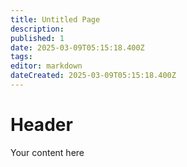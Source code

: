```yaml
---
title: Untitled Page
description: 
published: 1
date: 2025-03-09T05:15:18.400Z
tags: 
editor: markdown
dateCreated: 2025-03-09T05:15:18.400Z
---
```


# Header
Your content here
